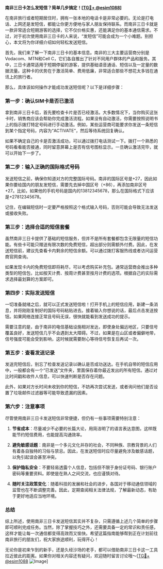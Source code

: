 **南非三日卡怎么发短信？简单几步搞定！[[TG💪+ @esim1088](https://t.me/s/esim1088)]**

在南非旅行或者短期居住时，拥有一张本地的电话卡是非常必要的。无论是打电话、上网还是发短信，都能让你更方便地与家人朋友保持联系。而南非三日卡就是一款非常适合短期游客的选择，它不仅价格实惠，还能满足你的基本通信需求。不过，对于初次使用南非三日卡的人来说，“发短信”可能会成为一个小难题。别担心，本文将为你详细介绍如何轻松发送短信。

首先，我们来了解一下南非三日卡的基本信息。南非的三大主要运营商分别是Vodacom、MTN和Cell C，它们各自推出了针对不同用户群体的产品和服务。其中，三日卡通常适用于短期停留的游客，提供基础语音通话、短信以及一定量的数据流量。这种卡的优势在于激活简单、费用低廉，非常适合那些不想花太多钱在通讯上的旅行者。

那么，具体该如何操作才能成功发送短信呢？以下是详细步骤：

### **第一步：确认SIM卡是否已激活**
拿到南非三日卡后，首先要检查卡片是否已经激活。大多数情况下，当你购买这张卡时，销售商应该会帮助你完成激活流程。如果没有自动激活，你需要按照说明书上的指示拨打特定号码进行手动激活。例如，某些运营商可能要求你发送一条短信到某个指定号码，内容为“ACTIVATE”，然后等待系统回复确认。

如果不确定自己的卡是否激活成功，可以通过拨打电话测试一下。拨打一个熟悉的号码看看能否接通，同时留意屏幕上是否有信号图标显示。一旦确认激活完毕，就可以开始下一步了。

### **第二步：输入正确的国际格式号码**
发送短信之前，确保你知道对方的完整国际号码。南非的国际区号是+27，因此如果你要给国内的朋友发短信，需要先去掉中国区号（+86），再添加南非区号+27。比如，如果他的手机号码是国内的13812345678，那么在国际格式下应该是+27812345678。

记住，在编辑短信时一定要严格按照这个格式输入号码，否则可能会导致无法发送或接收失败。

### **第三步：选择合适的短信套餐**
虽然南非三日卡提供了基础的短信服务，但并不是所有套餐都包含无限量的短信功能。有些卡可能只赠送有限次数的免费短信，超出部分则需额外付费。因此，在发送短信前，建议先查看卡内剩余的短信余额。可以通过拨打客服热线或者访问运营商官网查询。

如果发现卡内的免费短信即将耗尽，可以考虑购买补充包。通常运营商会推出多种类型的短信包，比如按天计费、按周计费甚至按月计费的选项。根据自己的实际需求选择最划算的方案即可。

### **第四步：实际发送短信**
一切准备就绪之后，就可以正式发送短信啦！打开手机上的短信应用，新建一条消息，并将刚刚复制好的国际号码粘贴进去。接着输入你想说的话，最后点击发送按钮。如果网络连接正常且号码无误，很快就能看到发送成功的提示。

需要注意的是，由于南非的电信基础设施相对发达，即使身处偏远地区，只要信号覆盖良好，发送短信几乎不会遇到太大障碍。不过，如果是在山区或者偏僻地带，信号强度可能会受到影响，这时候就需要耐心等待信号恢复后再试一次。

### **第五步：查看发送记录**
发送完短信后，别忘了检查发送记录以确认是否成功送达。在手机自带的短信应用中，一般都会有一个“已发送”文件夹，里面保存着你最近发出的所有短信。通过对比时间戳和收件人信息，可以快速判断是否存在问题。

此外，如果对方长时间未收到你的短信，不妨再次尝试发送，或者询问他们是否设置了垃圾邮件过滤器等可能导致遗漏的因素。

### **第六步：注意事项**
尽管使用南非三日卡发送短信非常便捷，但仍有一些事项需要特别注意：

1. **节省成本**：尽量减少不必要的长篇大论，用简洁明了的语言表达意图，这样既能节约短信费用，也能提高沟通效率。
   
2. **避免敏感话题**：南非是一个多元文化并存的社会，不同种族、宗教背景的人们有着各自独特的习俗与禁忌。因此，在发送短信时应尽量避免涉及敏感话题，以免引起误会甚至冲突。

3. **保护隐私安全**：不要轻易透露个人信息，包括但不限于身份证号码、银行账户密码等重要资料。即使是在熟人之间交流，也应谨慎对待。

4. **随时关注政策变化**：随着科技的发展和社会的进步，各国对于移动通信领域的监管也在不断调整完善。因此，定期查阅相关法律法规，了解最新动态，有助于更好地适应当地环境。

### **总结**
综上所述，使用南非三日卡发送短信其实并不复杂，只需遵循上述几个简单的步骤即可顺利完成任务。当然，除了掌握技巧之外，还需要具备一定的常识和责任感，这样才能让每一次通信都变得高效而又愉快。希望这篇指南能够帮到正在计划前往南非旅行的朋友们，祝大家旅途顺利，玩得开心！

无论你是初来乍到的新手，还是久经沙场的老手，都可以借助南非三日卡这一工具拉近彼此的距离。如果你对相关内容还有疑问，欢迎随时留言讨论哦～[[TG💪+ @esim1088](https://t.me/s/esim1088) ![Image](https://i.postimg.cc/4NQfJmqS/Snipaste-2025-05-13-00-14-12.png)]